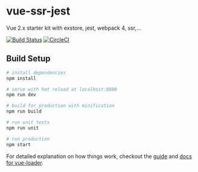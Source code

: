 # vue-ssr-jest
Vue 2.x starter kit with exstore, jest, webpack 4, ssr,...
 
[![Build Status](https://travis-ci.org/nnquangit/vue-ssr-jest.svg?branch=master)](https://travis-ci.org/nnquangit/vue-ssr-jest)
[![CircleCI](https://circleci.com/gh/nnquangit/vue-ssr-jest/tree/master.svg?style=svg)](https://circleci.com/gh/nnquangit/vue-ssr-jest/tree/master)

## Build Setup

``` bash
# install dependencies
npm install

# serve with hot reload at localhost:8080
npm run dev

# build for production with minification
npm run build

# run unit tests
npm run unit

# run production
npm start
```

For detailed explanation on how things work, checkout the [guide](http://vuejs-templates.github.io/webpack/) and [docs for vue-loader](http://vuejs.github.io/vue-loader).

